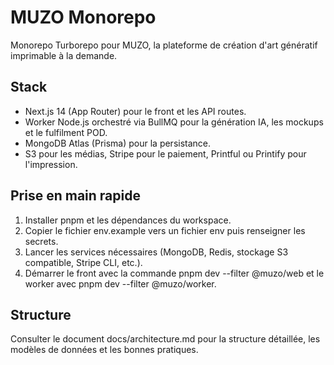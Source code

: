 # MUZO Monorepo

Monorepo Turborepo pour MUZO, la plateforme de création d'art génératif imprimable à la demande.

## Stack

- Next.js 14 (App Router) pour le front et les API routes.
- Worker Node.js orchestré via BullMQ pour la génération IA, les mockups et le fulfilment POD.
- MongoDB Atlas (Prisma) pour la persistance.
- S3 pour les médias, Stripe pour le paiement, Printful ou Printify pour l'impression.

## Prise en main rapide

1. Installer pnpm et les dépendances du workspace.
2. Copier le fichier env.example vers un fichier env puis renseigner les secrets.
3. Lancer les services nécessaires (MongoDB, Redis, stockage S3 compatible, Stripe CLI, etc.).
4. Démarrer le front avec la commande pnpm dev --filter @muzo/web et le worker avec pnpm dev --filter @muzo/worker.

## Structure

Consulter le document docs/architecture.md pour la structure détaillée, les modèles de données et les bonnes pratiques.
